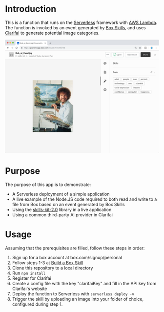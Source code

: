 # Introduction
This is a function that runs on the [Serverless](https://serverless.com/) framework with [AWS Lambda](https://aws.amazon.com/lambda/). The function is invoked by an event generated by [Box Skills](https://developer.box.com/page/box-skills-kit), and uses [Clarifai](https://clarifai.com) to generate potential image categories.

![Image of Bob Ross](screenshots/BobRoss2.png)

# Purpose
The purpose of this app is to demonstrate:
* A Serverless deployment of a simple application
* A live example of the Node.JS code required to both read and write to a file from Box based on an event generated by Box Skills
* Using the [skills-kit-2.0](https://github.com/box/box-skills-kit-nodejs) library in a live application
* Using a common third-party AI provider in Clarifai

# Usage
Assuming that the prerequisites are filled, follow these steps in order:
1. Sign up for a box account at box.com/signup/personal
1. Follow steps 1-3 at [Build a Box Skill](https://developer.box.com/docs/build-a-box-skill)
1. Clone this repository to a local directory
1. Run `npm install`
1. Register for Clarifai
1. Create a config file with the key "clarifaiKey" and fill in the API key from Clarifai's website
1. Deploy the function to Serverless with `serverless deploy -v`
1. Trigger the skill by uploading an image into your folder of choice, configured during step 1.
